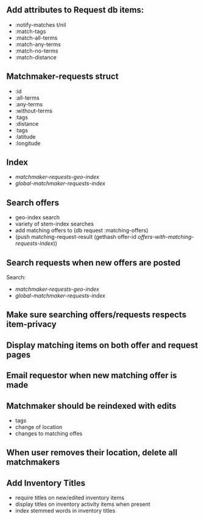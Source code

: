 ## Add attributes to Request db items:
- :notify-matches t/nil
- :match-tags
- :match-all-terms
- :match-any-terms
- :match-no-terms
- :match-distance


## Matchmaker-requests struct
- :id
- :all-terms
- :any-terms
- :without-terms
- :tags
- :distance
- :tags
- :latitude
- :longitude

## Index
- *matchmaker-requests-geo-index*
- *global-matchmaker-requests-index*

## Search offers
- geo-index search
- variety of stem-index searches
- add matching offers to (db request :matching-offers)
- (push matching-request-result (gethash offer-id
  *offers-with-matching-requests-index*))

## Search requests when new offers are posted
Search:
- *matchmaker-requests-geo-index*
- *global-matchmaker-requests-index*

## Make sure searching offers/requests respects item-privacy

## Display matching items on both offer and request pages

## Email requestor when new matching offer is made

## Matchmaker should be reindexed with edits
- tags
- change of location
- changes to matching offes

## When user removes their location, delete all matchmakers

## Add Inventory Titles
- require titles on new/edited inventory items
- display titles on inventory activity items when present
- index stemmed words in inventory titles
